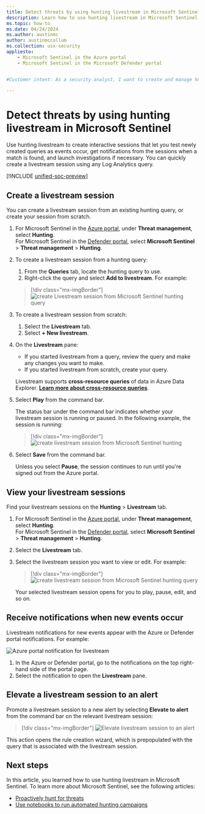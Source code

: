 ```yaml
---
title: Detect threats by using hunting livestream in Microsoft Sentinel 
description: Learn how to use hunting livestream in Microsoft Sentinel to actively monitor a compromise event.
ms.topic: how-to
ms.date: 04/24/2024
ms.author: austinmc
author: austinmccollum
ms.collection: usx-security
appliesto:
    - Microsoft Sentinel in the Azure portal
    - Microsoft Sentinel in the Microsoft Defender portal


#Customer intent: As a security analyst, I want to create and manage hunting livestream sessions so that I can detect and respond to threats in real-time.

---
```


# Detect threats by using hunting livestream in Microsoft Sentinel

Use hunting livestream to create interactive sessions that let you test newly created queries as events occur, get notifications from the sessions when a match is found, and launch investigations if necessary. You can quickly create a livestream session using any Log Analytics query.

[!INCLUDE [unified-soc-preview](includes/unified-soc-preview.md)]

## Create a livestream session

You can create a livestream session from an existing hunting query, or create your session from scratch.

1. For Microsoft Sentinel in the [Azure portal](https://portal.azure.com), under **Threat management**, select **Hunting**.<br> For Microsoft Sentinel in the [Defender portal](https://security.microsoft.com/), select **Microsoft Sentinel** > **Threat management** > **Hunting**.

1. To create a livestream session from a hunting query:
    
    1. From the **Queries** tab, locate the hunting query to use.
    1. Right-click the query and select **Add to livestream**. For example:
    
    > [!div class="mx-imgBorder"]
    > ![create Livestream session from Microsoft Sentinel hunting query](./media/livestream/livestream-from-query.png)

1. To create a livestream session from scratch: 
    
    1. Select the **Livestream** tab.
    1. Select **+ New livestream**.
    
1. On the **Livestream** pane:
    
    - If you started livestream from a query, review the query and make any changes you want to make.
    - If you started livestream from scratch, create your query.

    Livestream supports **cross-resource queries** of data in Azure Data Explorer. [**Learn more about cross-resource queries**](/azure/azure-monitor/logs/azure-monitor-data-explorer-proxy).

1. Select **Play** from the command bar.
    
    The status bar under the command bar indicates whether your livestream session is running or paused. In the following example, the session is running:
    
    > [!div class="mx-imgBorder"]
    > ![create livestream session from Microsoft Sentinel hunting](./media/livestream/livestream-session.png)

1. Select **Save** from the command bar.
    
    Unless you select **Pause**, the session continues to run until you're signed out from the Azure portal.

## View your livestream sessions

Find your livestream sessions on the **Hunting** > **Livestream** tab.

1. For Microsoft Sentinel in the [Azure portal](https://portal.azure.com), under **Threat management**, select **Hunting**.<br> For Microsoft Sentinel in the [Defender portal](https://security.microsoft.com/), select **Microsoft Sentinel** > **Threat management** > **Hunting**.

1. Select the **Livestream** tab.

1. Select the livestream session you want to view or edit. For example:
    
    > [!div class="mx-imgBorder"]
    > ![create livestream session from Microsoft Sentinel hunting query](./media/livestream/livestream-tab.png)
    
    Your selected livestream session opens for you to play, pause, edit, and so on.

## Receive notifications when new events occur

Livestream notifications for new events appear with the Azure or Defender portal notifications. For example:

![Azure portal notification for livestream](./media/livestream/notification.png)

1. In the Azure or Defender portal, go to the notifications on the top right-hand side of the portal page.
1. Select the notification to open the **Livestream** pane.
 
## Elevate a livestream session to an alert

Promote a livestream session to a new alert by selecting **Elevate to alert** from the command bar on the relevant livestream session:

> [!div class="mx-imgBorder"]
> ![Elevate livestream session to an alert](./media/livestream/elevate-to-alert.png)

This action opens the rule creation wizard, which is prepopulated with the query that is associated with the livestream session.

## Next steps

In this article, you learned how to use hunting livestream in Microsoft Sentinel. To learn more about Microsoft Sentinel, see the following articles:

- [Proactively hunt for threats](hunting.md)
- [Use notebooks to run automated hunting campaigns](notebooks.md)
